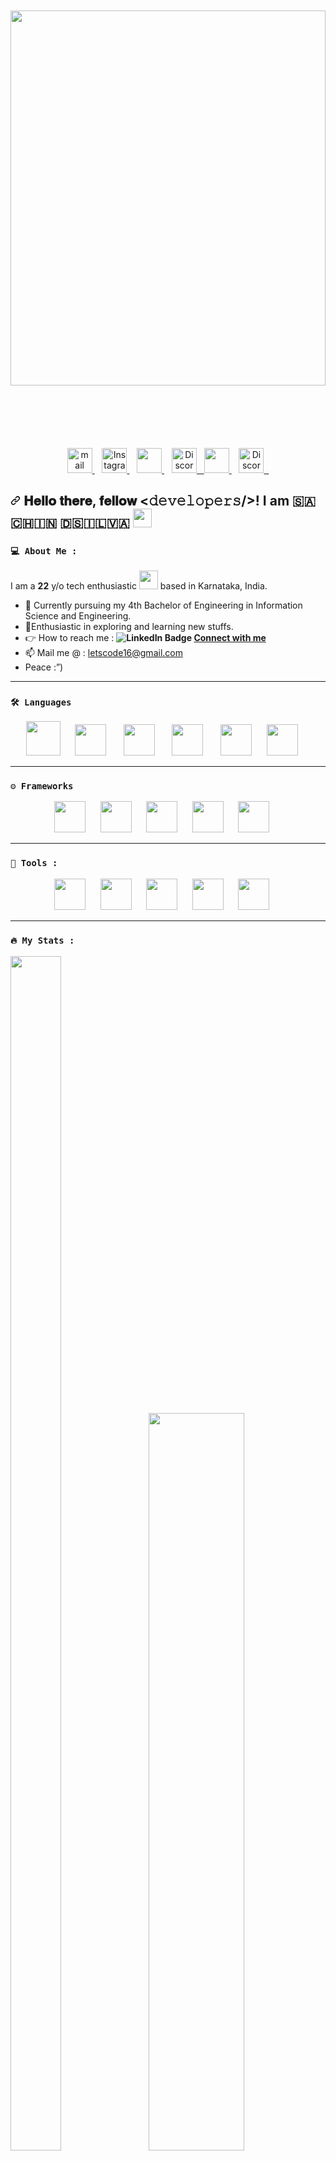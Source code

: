 <!--
<kbd>
<img src="https://holopin.me/sachindsilva16" height="300"  align="center" style="margin-bottom:20px;display:flex;align-items:center;justify-content:center;width:800px;height:auto;"/>
</kbd>

-->






<div id="header" align="center" style="display:flex;justify-content:center;align-items:center;margin-bottom:50px;margin-top:50px;">
<img src="https://media.giphy.com/media/v1.Y2lkPTc5MGI3NjExZWUzNTAxNmU0MjBmNjg1MmMyNTEzODc5YjRmMTQ5YjdiNzg5YWFjMCZjdD1n/dWesBcTLavkZuG35MI/giphy.gif" style="margin-bottom:50px;" height="600" width="100%">
  
  <!-- <img src="https://media.giphy.com/media/Q8xuJjjxQHHJdHn7gJ/giphy.gif" height="40" width="30" align="right"> -->
</div>

<!-- <div class="badges" align="center" style="margin-top:100px;">
      <a href="https://www.linkedin.com/in/sachin-dsilva-43169a1bb">
        <img
          src="https://img.shields.io/badge/LinkedIn-blue?logo=linkedin&logoColor=white&style=plastic"  target="_blank"
        />
      </a>
      <a href="https://twitter.com/sachinrons123" target="_blank">
        <img
          src="https://img.shields.io/badge/Twitter-blue?logo=twitter&logoColor=white&style=plastic"
        >
      </a>
      <a href="https://www.instagram.com/sachin.dsilva_/" target="_blank">
        <img
          src="https://img.shields.io/badge/Instagram-FF1493?logo=instagram&logoColor=white&style=plastic"
        />
      </a>
      <a href="https://www.github.com/sachindsilva16" target="_blank">
        <img
          src="https://img.shields.io/badge/GitHub-black?logo=github&logoColor=white&style=plastic"
        />
      </a>
    </div> -->

 <p align="center" dir="auto">
<!--   GMAIL -->
     <a href="mailto:sachinronson16@gmail.com">
    <img src="https://www.svgrepo.com/show/452213/gmail.svg" height="40px" alt="mail" data-canonical-src="https://www.svgrepo.com/show/223047/gmail.svg" style="max-width: 100%;">
    </a>&nbsp;&nbsp;
<!--   INSTAGRAM  -->
  
<a href="https://www.instagram.com/sachin.dsilva_/" rel="nofollow">
    <img src="https://www.svgrepo.com/show/452229/instagram-1.svg" height="40px" alt="Instagram" data-canonical-src="https://www.svgrepo.com/show/452229/instagram-1.svg" style="max-width: 100%;">
    </a>&nbsp;&nbsp;
<!--     TWITTER  -->
  <a href="https://twitter.com/sachinrons123" rel="nofollow">
    <img src="https://www.svgrepo.com/show/452123/twitter.svg" height="40px" data-canonical-src="https://www.svgrepo.com/show/475689/twitter-color.svg" style="max-width: 100%;">
    </a>&nbsp;&nbsp;
    <!-- TELEGRAM -->
  <a href="https://t.me/ise_nmamit" rel="nofollow">
     <img src="https://www.svgrepo.com/show/452115/telegram.svg" height="40px" alt="Discord" data-canonical-src="https://www.svgrepo.com/show/452115/telegram.svg" style="max-width: 100%;">&nbsp;&nbsp;
<!--     LINKEDIN  -->

 <a href="https://www.linkedin.com/in/sachin-dsilva-43169a1bb" rel="nofollow">
    <img src="https://www.svgrepo.com/show/448234/linkedin.svg" height="40px" data-canonical-src="https://www.svgrepo.com/show/448234/linkedin.svg" style="max-width: 100%;">
    </a>&nbsp;&nbsp;
<!-- DISCORD  -->
  <a href="https://discord.com/invite/sachindsilva#2655" rel="nofollow">
     <img src="https://www.svgrepo.com/show/353655/discord-icon.svg" height="40px" alt="Discord" data-canonical-src="https://www.svgrepo.com/show/353655/discord-icon.svg" style="max-width: 100%;">&nbsp;&nbsp;
</p>

<h2 dir="auto"><a id="user-content--𝐇𝐞𝐥𝐥𝐨-𝐭𝐡𝐞𝐫𝐞-𝐟𝐞𝐥𝐥𝐨𝐰-𝚍𝚎𝚟𝚎𝚕𝚘𝚙𝚎𝚛𝚜-" class="anchor" aria-hidden="true" href="#-𝐇𝐞𝐥𝐥𝐨-𝐭𝐡𝐞𝐫𝐞-𝐟𝐞𝐥𝐥𝐨𝐰-𝚍𝚎𝚟𝚎𝚕𝚘𝚙𝚎𝚛𝚜-"><svg class="octicon octicon-link" viewBox="0 0 16 16" version="1.1" width="16" height="16" aria-hidden="true"><path d="m7.775 3.275 1.25-1.25a3.5 3.5 0 1 1 4.95 4.95l-2.5 2.5a3.5 3.5 0 0 1-4.95 0 .751.751 0 0 1 .018-1.042.751.751 0 0 1 1.042-.018 1.998 1.998 0 0 0 2.83 0l2.5-2.5a2.002 2.002 0 0 0-2.83-2.83l-1.25 1.25a.751.751 0 0 1-1.042-.018.751.751 0 0 1-.018-1.042Zm-4.69 9.64a1.998 1.998 0 0 0 2.83 0l1.25-1.25a.751.751 0 0 1 1.042.018.751.751 0 0 1 .018 1.042l-1.25 1.25a3.5 3.5 0 1 1-4.95-4.95l2.5-2.5a3.5 3.5 0 0 1 4.95 0 .751.751 0 0 1-.018 1.042.751.751 0 0 1-1.042.018 1.998 1.998 0 0 0-2.83 0l-2.5 2.5a1.998 1.998 0 0 0 0 2.83Z"></path></svg></a> 𝐇𝐞𝐥𝐥𝐨 𝐭𝐡𝐞𝐫𝐞, 𝐟𝐞𝐥𝐥𝐨𝐰 &lt;𝚍𝚎𝚟𝚎𝚕𝚘𝚙𝚎𝚛𝚜/&gt;! I am 🇸​​🇦​​🇨​​🇭​​🇮​​🇳​ ​🇩​​🇸​​🇮​​🇱​​🇻​​🇦​ <a target="_blank" rel="noopener noreferrer nofollow" href="https://user-images.githubusercontent.com/42378118/110234147-e3259600-7f4e-11eb-95be-0c4047144dea.gif"><img src="https://user-images.githubusercontent.com/42378118/110234147-e3259600-7f4e-11eb-95be-0c4047144dea.gif" width="30" data-animated-image="" style="max-width: 100%;"></a></h2>
</div>



### `💻 About Me :`

I am a __22__ y/o tech enthusiastic <img src="https://media.giphy.com/media/WUlplcMpOCEmTGBtBW/giphy.gif" width="30"> based in Karnataka, India.
- 📗 Currently pursuing my 4th  Bachelor of Engineering in Information Science and Engineering.
- 🌱Enthusiastic in exploring and learning new stuffs.
- 👉 How to reach me : **![LinkedIn Badge](https://img.shields.io/badge/LinkedIn-blue?logo=linkedin&logoColor=white&style=plastic)&nbsp;[Connect with me]( https://www.linkedin.com/in/sachin-dsilva-43169a1bb)**
- 📫 Mail me @ : [letscode16@gmail.com]( 𝚖𝚊𝚒𝚕𝚝𝚘:𝚕𝚎𝚝𝚜𝚌𝚘𝚍𝚎𝟷𝟼@𝚐𝚖𝚊𝚒𝚕.𝚌𝚘𝚖)
- Peace :”)

___




### `🛠️ Languages`

<p align="center" dir="auto">
  <a target="_blank" rel="noopener noreferrer nofollow" href="https://camo.githubusercontent.com/d4642b1fb5a084e324973c450699a91866e0471fa93351eefa98f5383e342d27/68747470733a2f2f7777772e7376677265706f2e636f6d2f73686f772f3334393430322f68746d6c352e737667"><img src="https://www.svgrepo.com/show/373528/cpp3.svg" height="55px" data-canonical-src="https://www.svgrepo.com/show/349402/html5.svg" style="max-width: 100%;"></a>
  &nbsp;&nbsp;&nbsp;&nbsp;
    <a target="_blank" rel="noopener noreferrer nofollow" href="https://camo.githubusercontent.com/d4642b1fb5a084e324973c450699a91866e0471fa93351eefa98f5383e342d27/68747470733a2f2f7777772e7376677265706f2e636f6d2f73686f772f3334393430322f68746d6c352e737667"><img src="https://camo.githubusercontent.com/d4642b1fb5a084e324973c450699a91866e0471fa93351eefa98f5383e342d27/68747470733a2f2f7777772e7376677265706f2e636f6d2f73686f772f3334393430322f68746d6c352e737667" height="50px" data-canonical-src="https://www.svgrepo.com/show/349402/html5.svg" style="max-width: 100%;"></a>
    &nbsp;&nbsp;&nbsp;&nbsp;&nbsp;
    <a target="_blank" rel="noopener noreferrer nofollow" href="https://camo.githubusercontent.com/dc60322aa209118df2560b0ad9b2c39f802813b86748b9691aa0448f64928a6a/68747470733a2f2f7777772e7376677265706f2e636f6d2f73686f772f3334393333302f637373332e737667"><img src="https://camo.githubusercontent.com/dc60322aa209118df2560b0ad9b2c39f802813b86748b9691aa0448f64928a6a/68747470733a2f2f7777772e7376677265706f2e636f6d2f73686f772f3334393333302f637373332e737667" height="50px" data-canonical-src="https://www.svgrepo.com/show/349330/css3.svg" style="max-width: 100%;"></a>
    &nbsp;&nbsp;&nbsp;&nbsp;&nbsp;
    <a target="_blank" rel="noopener noreferrer nofollow" href="https://camo.githubusercontent.com/1fed07091d02bc63d741c771bc8a423fe660c8f5fab7a4ea49655c3499a3080d/68747470733a2f2f7777772e7376677265706f2e636f6d2f73686f772f3334393431392f6a6176617363726970742e737667"><img src="https://camo.githubusercontent.com/1fed07091d02bc63d741c771bc8a423fe660c8f5fab7a4ea49655c3499a3080d/68747470733a2f2f7777772e7376677265706f2e636f6d2f73686f772f3334393431392f6a6176617363726970742e737667" height="50px" data-canonical-src="https://www.svgrepo.com/show/349419/javascript.svg" style="max-width: 100%;"></a>
    &nbsp;&nbsp;&nbsp;&nbsp;&nbsp;
    <a target="_blank" rel="noopener noreferrer nofollow" href="https://camo.githubusercontent.com/292f45fc7b9bab8b56ca45bd26dc3ec29b84b4641d3b3c272b1a9455af0e640e/68747470733a2f2f7777772e7376677265706f2e636f6d2f73686f772f3337343031362f707974686f6e2e737667"><img src="https://camo.githubusercontent.com/292f45fc7b9bab8b56ca45bd26dc3ec29b84b4641d3b3c272b1a9455af0e640e/68747470733a2f2f7777772e7376677265706f2e636f6d2f73686f772f3337343031362f707974686f6e2e737667" height="50px" data-canonical-src="https://www.svgrepo.com/show/374016/python.svg" style="max-width: 100%;"></a>
    &nbsp;&nbsp;&nbsp;&nbsp;    
    <a target="_blank" rel="noopener noreferrer nofollow" href="https://camo.githubusercontent.com/292f45fc7b9bab8b56ca45bd26dc3ec29b84b4641d3b3c272b1a9455af0e640e/68747470733a2f2f7777772e7376677265706f2e636f6d2f73686f772f3337343031362f707974686f6e2e737667"><img src="https://www.svgrepo.com/show/452234/java.svg" height="50px" data-canonical-src="https://www.svgrepo.com/svg/452234/java.svg" style="max-width: 100%;"></a>
    &nbsp;&nbsp;&nbsp;&nbsp;    
</p>

___

### `⚙ Frameworks`

<p align="center" dir="auto">
<!--   REACT JS -->
<a target="_blank" rel="noopener noreferrer nofollow" href="https://camo.githubusercontent.com/819148d68ac2798eb170d2da38c0924450f01d501b1f34b66072c4fdb1c1aa9a/68747470733a2f2f7777772e7376677265706f2e636f6d2f73686f772f3335353139302f72656163746a732e737667"><img src="https://camo.githubusercontent.com/819148d68ac2798eb170d2da38c0924450f01d501b1f34b66072c4fdb1c1aa9a/68747470733a2f2f7777772e7376677265706f2e636f6d2f73686f772f3335353139302f72656163746a732e737667" height="50px" data-canonical-src="https://www.svgrepo.com/show/355190/reactjs.svg" style="max-width: 100%;"></a>&nbsp;&nbsp;&nbsp;&nbsp;&nbsp;
<!-- TAILWIND -->
<a target="_blank" rel="noopener noreferrer nofollow" href="https://camo.githubusercontent.com/a02ade9e3cfc83eed0699d7189b5d2673a2def6149b4df0f8698f822ef463793/68747470733a2f2f7777772e7376677265706f2e636f6d2f73686f772f3337343131382f7461696c77696e642e737667"><img src="https://camo.githubusercontent.com/a02ade9e3cfc83eed0699d7189b5d2673a2def6149b4df0f8698f822ef463793/68747470733a2f2f7777772e7376677265706f2e636f6d2f73686f772f3337343131382f7461696c77696e642e737667" height="50px" data-canonical-src="https://www.svgrepo.com/show/374118/tailwind.svg" style="max-width: 100%;"></a>&nbsp;&nbsp;&nbsp;&nbsp;&nbsp;
  <!-- MONGODB -->
    <a target="_blank" rel="noopener noreferrer nofollow" href="https://user-images.githubusercontent.com/88571833/190920486-b3bdd188-056d-4cbc-9bcc-4e7b6254df74.png"><img src="https://user-images.githubusercontent.com/88571833/190920486-b3bdd188-056d-4cbc-9bcc-4e7b6254df74.png" height="50px" style="max-width: 100%;"></a>&nbsp;&nbsp;&nbsp;&nbsp;&nbsp;
<!--   MYSQL -->
   <a target="_blank" rel="noopener noreferrer nofollow" href="https://camo.githubusercontent.com/6111cee1810d90f4383f261ec650917b1925b56599ab2962485b61315e0ad79e/68747470733a2f2f7777772e7376677265706f2e636f6d2f73686f772f3330333235312f6d7973716c2d6c6f676f2e737667"><img src="https://camo.githubusercontent.com/6111cee1810d90f4383f261ec650917b1925b56599ab2962485b61315e0ad79e/68747470733a2f2f7777772e7376677265706f2e636f6d2f73686f772f3330333235312f6d7973716c2d6c6f676f2e737667" height="50px" data-canonical-src="https://www.svgrepo.com/show/303251/mysql-logo.svg" style="max-width: 100%;"></a>&nbsp;&nbsp;&nbsp;&nbsp;&nbsp;
<!--   NODEJS -->
  <a target="_blank" rel="noopener noreferrer nofollow" href="https://camo.githubusercontent.com/079db18b204feb62b36de18e68f71011a897454970b0352c38875b3a798ed59a/68747470733a2f2f7777772e7376677265706f2e636f6d2f73686f772f3435323037352f6e6f64652d6a732e737667"><img src="https://camo.githubusercontent.com/079db18b204feb62b36de18e68f71011a897454970b0352c38875b3a798ed59a/68747470733a2f2f7777772e7376677265706f2e636f6d2f73686f772f3435323037352f6e6f64652d6a732e737667" height="50px" data-canonical-src="https://www.svgrepo.com/show/452075/node-js.svg" style="max-width: 100%;"></a>&nbsp;&nbsp;&nbsp;&nbsp;&nbsp;
</p>

___

### `🔨 Tools : `

<p align="center" dir="auto">
<!-- GIT -->
  <a target="_blank" rel="noopener noreferrer nofollow" href="https://camo.githubusercontent.com/d4df888d2e1956b182592a62e52e5a22b39209ebbb65e45220161f269a10ab92/68747470733a2f2f7777772e7376677265706f2e636f6d2f73686f772f3337333632332f6769742e737667"><img src="https://camo.githubusercontent.com/d4df888d2e1956b182592a62e52e5a22b39209ebbb65e45220161f269a10ab92/68747470733a2f2f7777772e7376677265706f2e636f6d2f73686f772f3337333632332f6769742e737667" height="50px" data-canonical-src="https://www.svgrepo.com/show/373623/git.svg" style="max-width: 100%;"></a>&nbsp;&nbsp;&nbsp;&nbsp;&nbsp;
<!--   GITHUB -->
      <a target="_blank" rel="noopener noreferrer nofollow" href="https://camo.githubusercontent.com/3f7946d116b7e0e17a929a5636c3d75bd12144218ae215b6c8007a99ea2f5991/68747470733a2f2f7777772e7376677265706f2e636f6d2f73686f772f3331323235392f6769746875622e737667"><img src="https://camo.githubusercontent.com/3f7946d116b7e0e17a929a5636c3d75bd12144218ae215b6c8007a99ea2f5991/68747470733a2f2f7777772e7376677265706f2e636f6d2f73686f772f3331323235392f6769746875622e737667" height="50px" data-canonical-src="https://www.svgrepo.com/show/312259/github.svg" style="max-width: 100%;"></a>&nbsp;&nbsp;&nbsp;&nbsp;&nbsp;
<!--   FIGMA -->
     <a target="_blank" rel="noopener noreferrer nofollow" href="https://camo.githubusercontent.com/320375a599482ee00864b38caa44a093f6c69d0036826600f6c466687ed8f10b/68747470733a2f2f7777772e7376677265706f2e636f6d2f73686f772f3434383232322f6669676d612e737667"><img src="https://camo.githubusercontent.com/320375a599482ee00864b38caa44a093f6c69d0036826600f6c466687ed8f10b/68747470733a2f2f7777772e7376677265706f2e636f6d2f73686f772f3434383232322f6669676d612e737667" height="50px" data-canonical-src="https://www.svgrepo.com/show/448222/figma.svg" style="max-width: 100%;"></a>&nbsp;&nbsp;&nbsp;&nbsp;&nbsp;
<!-- ADOBE PHOTOSHOP -->
   <a target="_blank" rel="noopener noreferrer nofollow" href="https://camo.githubusercontent.com/ce4f8ec9866b02c150ddc35f6840d5097b345676f43f1c7c8228d5e710aab62e/68747470733a2f2f75706c6f61642e77696b696d656469612e6f72672f77696b6970656469612f636f6d6d6f6e732f7468756d622f612f61662f41646f62655f50686f746f73686f705f43435f69636f6e2e7376672f3130323470782d41646f62655f50686f746f73686f705f43435f69636f6e2e7376672e706e673f3230323030363136303733363137"><img src="https://camo.githubusercontent.com/ce4f8ec9866b02c150ddc35f6840d5097b345676f43f1c7c8228d5e710aab62e/68747470733a2f2f75706c6f61642e77696b696d656469612e6f72672f77696b6970656469612f636f6d6d6f6e732f7468756d622f612f61662f41646f62655f50686f746f73686f705f43435f69636f6e2e7376672f3130323470782d41646f62655f50686f746f73686f705f43435f69636f6e2e7376672e706e673f3230323030363136303733363137" height="50px" data-canonical-src="https://upload.wikimedia.org/wikipedia/commons/thumb/a/af/Adobe_Photoshop_CC_icon.svg/1024px-Adobe_Photoshop_CC_icon.svg.png?20200616073617" style="max-width: 100%;"></a>&nbsp;&nbsp;&nbsp;&nbsp;&nbsp;
<!-- CANVAS -->
   <a target="_blank" rel="noopener noreferrer nofollow" href="https://camo.githubusercontent.com/eb334b54d725510561454e90d834d30502cbbaa74e887f138efa758757023b04/68747470733a2f2f7365656b6c6f676f2e636f6d2f696d616765732f432f63616e76612d6c6f676f2d423442453235373239412d7365656b6c6f676f2e636f6d2e706e67"><img src="https://camo.githubusercontent.com/eb334b54d725510561454e90d834d30502cbbaa74e887f138efa758757023b04/68747470733a2f2f7365656b6c6f676f2e636f6d2f696d616765732f432f63616e76612d6c6f676f2d423442453235373239412d7365656b6c6f676f2e636f6d2e706e67" height="50px" data-canonical-src="https://seeklogo.com/images/C/canva-logo-B4BE25729A-seeklogo.com.png" style="max-width: 100%;"></a>&nbsp;&nbsp;&nbsp;&nbsp;&nbsp;
</p>

___
 
 ### ` 🔥 My Stats : `
 


<div class='container'>
<img style="height: 70%; width: 40%;" class="img" src="https://github-readme-stats.vercel.app/api/top-langs/?username=sachindsilva16&theme=radical&layout=compact" />
&nbsp;
&nbsp;
<img style="height: auto; width: 55%;" class="img" src="https://github-readme-stats.vercel.app/api?username=sachindsilva16&show_icons=true&theme=radical" /></div>
</div>
  
  
<div align="center">
  <a href="http://github-readme-streak-stats.herokuapp.com?user=sachindsilva16&theme=dark">
  <img align="center" src="http://github-readme-streak-stats.herokuapp.com?user=sachindsilva16&theme=radical" />
</a>

<p align="left"> <img src="https://komarev.com/ghpvc/?username=sachindsilva16&label=Profile%20views&color=0e75b6&style=flat" alt="sachindsilva16" /> </p>

<p align="center"> 
<a href="https://github.com/ryo-ma/github-profile-trophy"><img src="https://github-profile-trophy.vercel.app/?username=sachindsilva16" alt="sachindsilva16" /></a> 
</p>

<p align="left"> <a href="https://twitter.com/sachinrons123" target="blank"><img src="https://img.shields.io/twitter/follow/sachinrons123?logo=twitter&style=for-the-badge" alt="sachinrons123" /></a> </p>

<h3 align="center">Connect with me:</h3>
<p align="center">
<a href="https://twitter.com/sachinrons123" target="blank"><img align="center" src="https://raw.githubusercontent.com/rahuldkjain/github-profile-readme-generator/master/src/images/icons/Social/twitter.svg" alt="sachinrons123" height="30" width="40" /></a>
<a href="https://linkedin.com/in/sachin-dsilva-43169a1bb" target="blank"><img align="center" src="https://raw.githubusercontent.com/rahuldkjain/github-profile-readme-generator/master/src/images/icons/Social/linked-in-alt.svg" alt="sachin-dsilva-43169a1bb" height="30" width="40" /></a>
<a href="https://codesandbox.com/sachindsilva16" target="blank"><img align="center" src="https://raw.githubusercontent.com/rahuldkjain/github-profile-readme-generator/master/src/images/icons/Social/codesandbox.svg" alt="sachindsilva16" height="30" width="40" /></a>
</p>
<p align="center" dir="auto">
<!--   GMAIL -->
     <a href="mailto:sachinronson16@gmail.com">
    <img src="https://www.svgrepo.com/show/452213/gmail.svg" height="40px" alt="mail" data-canonical-src="https://www.svgrepo.com/show/223047/gmail.svg" style="max-width: 100%;">
    </a>&nbsp;&nbsp;
<!--   INSTAGRAM  -->
  
<a href="https://www.instagram.com/sachin.dsilva_/" rel="nofollow">
    <img src="https://www.svgrepo.com/show/452229/instagram-1.svg" height="40px" alt="Instagram" data-canonical-src="https://www.svgrepo.com/show/452229/instagram-1.svg" style="max-width: 100%;">
    </a>&nbsp;&nbsp;
<!--     TWITTER  -->
  <a href="https://twitter.com/sachinrons123" rel="nofollow">
    <img src="https://www.svgrepo.com/show/452123/twitter.svg" height="40px" data-canonical-src="https://www.svgrepo.com/show/475689/twitter-color.svg" style="max-width: 100%;">
    </a>&nbsp;&nbsp;
    <!-- TELEGRAM -->
  <a href="https://discord.com/invite/sachindsilva#2655" rel="nofollow">
     <img src="https://www.svgrepo.com/show/452115/telegram.svg" height="40px" alt="Discord" data-canonical-src="https://www.svgrepo.com/show/452115/telegram.svg" style="max-width: 100%;">&nbsp;&nbsp;
<!--     LINKEDIN  -->

 <a href="https://www.linkedin.com/in/sachin-dsilva-43169a1bb" rel="nofollow">
    <img src="https://www.svgrepo.com/show/448234/linkedin.svg" height="40px" data-canonical-src="https://www.svgrepo.com/show/448234/linkedin.svg" style="max-width: 100%;">
    </a>&nbsp;&nbsp;
<!-- DISCORD  -->
  <a href="https://discord.com/invite/sachindsilva#2655" rel="nofollow">
     <img src="https://www.svgrepo.com/show/353655/discord-icon.svg" height="40px" alt="Discord" data-canonical-src="https://www.svgrepo.com/show/353655/discord-icon.svg" style="max-width: 100%;">&nbsp;&nbsp;
</p>





- [x] 👉                            **[𝙲𝚑𝚎𝚌𝚔𝚘𝚞𝚝 𝚖𝚢 𝙶𝚒𝚝𝙷𝚞𝚋 𝟸.𝟶 𝚏𝚘𝚛 𝚘𝚝𝚑𝚎𝚛 𝚛𝚎𝚜𝚘𝚞𝚛𝚌𝚎𝚜](https://www.github.com/amppmann)**

---

